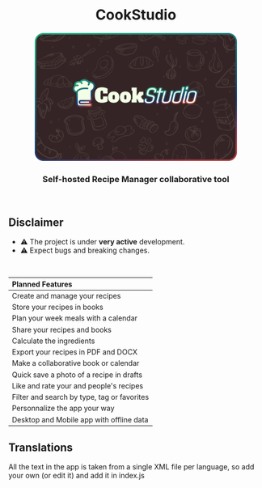 <h1 align="center">CookStudio</h3>
<p align="center"><img src="docs/CookStudio_logo.png" title="Logo"  width="400"></p>
<h3 align="center">Self-hosted Recipe Manager collaborative tool</h3>
<br/>

## Disclaimer
- ⚠️ The project is under **very active** development.
- ⚠️ Expect bugs and breaking changes.
<br/>

|    Planned Features                          |
| :------------------------------------------- |
| Create and manage your recipes               |
| Store your recipes in books                  |
| Plan your week meals with a calendar         |
| Share your recipes and books                 |
| Calculate the ingredients                    |
| Export your recipes in PDF and DOCX          |
| Make a collaborative book or calendar        |
| Quick save a photo of a recipe in drafts     |
| Like and rate your and people's recipes      |
| Filter and search by type, tag or favorites  |
| Personnalize the app your way                |
| Desktop and Mobile app with offline data     |

## Translations
All the text in the app is taken from a single XML file per language, so add your own (or edit it) and add it in index.js
